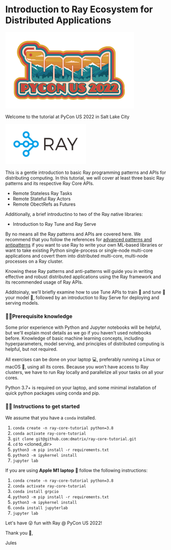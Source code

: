 # Introduction to Ray Ecosystem for Distributed Applications 

<img src="images/PyCon2022_Logo.png" height="50%" width="80%">

Welcome to the tutorial at PyCon US 2022 in Salt Lake City

<img src="images/ray-logo.png" height="50%" width="50%">


This is a gentle introduction to basic Ray programming patterns and APIs for distributing computing. In this tutorial, we will cover at least three basic Ray patterns and its respective Ray Core APIs. 

 * Remote Stateless Ray Tasks
 * Remote Stateful Ray Actors
 * Remote ObectRefs as Futures
 
Additionally, a brief introductino to two of the Ray native libraries:
 * Introduction to Ray Tune and Ray Serve

By no means all the Ray patterns and APIs are covered here. We recommend that you follow the references for [advanced patterns and antipatterns](https://docs.ray.io/en/latest/ray-design-patterns/index.html) if you want to use Ray to write your own ML-based libraries or want to take existing Python single-process or single-node multi-core applications and covert them into distributed multi-core, multi-node processes on a Ray cluster.

Knowing these Ray patterns and anti-patterns will guide you in writing effective and robust distributed applications using the Ray framework and its recommended usage of Ray APIs.

Additoinaly, we'll briefly examine how to use Tune APIs to train 🚆 and tune 🎸 your model 🤖, followed by an introduction
to Ray Serve for deploying and serving models.

### 🧑‍🎓Prerequisite knowledge ###

Some prior experience with Python and Jupyter notebooks will be helpful, but we'll explain most details as we go if you haven't used notebooks before. Knowledge of basic machine learning concepts, including hyperparameters, model serving, and principles of distributed computing is helpful, 
but not required.

All exercises can be done on your laptop 💻, preferably running a Linux or macOS 🍎, using all its cores. Because you won’t have access to Ray clusters, we have to run Ray locally and parallelize all your tasks on all your cores.

Python 3.7+ is required on your laptop, and some minimal installation of quick python packages using conda and pip.

### 👩‍🏫 Instructions to get started

We assume that you have a `conda` installed.

 1. `conda create -n ray-core-tutorial python=3.8`
 2. `conda activate ray-core-tutorial`
 3. `git clone git@github.com:dmatrix/ray-core-tutorial.git`
 4. `cd` to <cloned_dir>
 5. `python3 -m pip install -r requirements.txt`
 6. `python3 -m ipykernel install`
 7. `jupyter lab`
 
If you are using **Apple M1 laptop** 🍎 follow the following instructions:
 
 1. `conda create -n ray-core-tutorial python=3.8`
 2. `conda activate ray-core-tutorial`
 3. `conda install grpcio`
 4. `python3 -m pip install -r requirements.txt`
 5. `python3 -m ipykernel install`
 6. `conda install jupyterlab`
 7. `jupyter lab`
 
Let's have 😜 fun with Ray @ PyCon US 2022!

Thank you 🙏,
 
Jules
